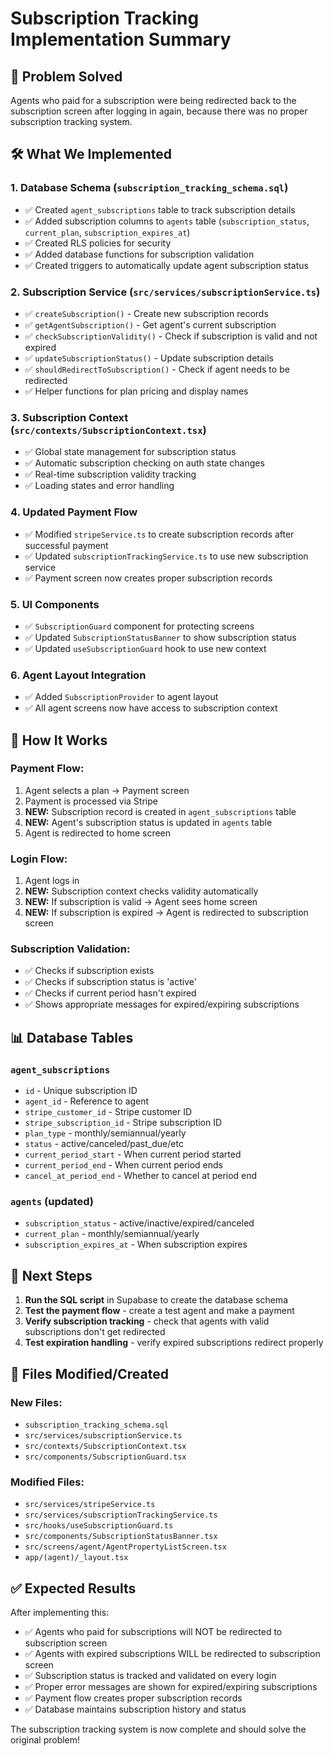 # Subscription Tracking Implementation Summary

## 🎯 **Problem Solved**
Agents who paid for a subscription were being redirected back to the subscription screen after logging in again, because there was no proper subscription tracking system.

## 🛠️ **What We Implemented**

### 1. **Database Schema** (`subscription_tracking_schema.sql`)
- ✅ Created `agent_subscriptions` table to track subscription details
- ✅ Added subscription columns to `agents` table (`subscription_status`, `current_plan`, `subscription_expires_at`)
- ✅ Created RLS policies for security
- ✅ Added database functions for subscription validation
- ✅ Created triggers to automatically update agent subscription status

### 2. **Subscription Service** (`src/services/subscriptionService.ts`)
- ✅ `createSubscription()` - Create new subscription records
- ✅ `getAgentSubscription()` - Get agent's current subscription
- ✅ `checkSubscriptionValidity()` - Check if subscription is valid and not expired
- ✅ `updateSubscriptionStatus()` - Update subscription details
- ✅ `shouldRedirectToSubscription()` - Check if agent needs to be redirected
- ✅ Helper functions for plan pricing and display names

### 3. **Subscription Context** (`src/contexts/SubscriptionContext.tsx`)
- ✅ Global state management for subscription status
- ✅ Automatic subscription checking on auth state changes
- ✅ Real-time subscription validity tracking
- ✅ Loading states and error handling

### 4. **Updated Payment Flow**
- ✅ Modified `stripeService.ts` to create subscription records after successful payment
- ✅ Updated `subscriptionTrackingService.ts` to use new subscription service
- ✅ Payment screen now creates proper subscription records

### 5. **UI Components**
- ✅ `SubscriptionGuard` component for protecting screens
- ✅ Updated `SubscriptionStatusBanner` to show subscription status
- ✅ Updated `useSubscriptionGuard` hook to use new context

### 6. **Agent Layout Integration**
- ✅ Added `SubscriptionProvider` to agent layout
- ✅ All agent screens now have access to subscription context

## 🔄 **How It Works**

### **Payment Flow:**
1. Agent selects a plan → Payment screen
2. Payment is processed via Stripe
3. **NEW:** Subscription record is created in `agent_subscriptions` table
4. **NEW:** Agent's subscription status is updated in `agents` table
5. Agent is redirected to home screen

### **Login Flow:**
1. Agent logs in
2. **NEW:** Subscription context checks validity automatically
3. **NEW:** If subscription is valid → Agent sees home screen
4. **NEW:** If subscription is expired → Agent is redirected to subscription screen

### **Subscription Validation:**
- ✅ Checks if subscription exists
- ✅ Checks if subscription status is 'active'
- ✅ Checks if current period hasn't expired
- ✅ Shows appropriate messages for expired/expiring subscriptions

## 📊 **Database Tables**

### `agent_subscriptions`
- `id` - Unique subscription ID
- `agent_id` - Reference to agent
- `stripe_customer_id` - Stripe customer ID
- `stripe_subscription_id` - Stripe subscription ID
- `plan_type` - monthly/semiannual/yearly
- `status` - active/canceled/past_due/etc
- `current_period_start` - When current period started
- `current_period_end` - When current period ends
- `cancel_at_period_end` - Whether to cancel at period end

### `agents` (updated)
- `subscription_status` - active/inactive/expired/canceled
- `current_plan` - monthly/semiannual/yearly
- `subscription_expires_at` - When subscription expires

## 🚀 **Next Steps**

1. **Run the SQL script** in Supabase to create the database schema
2. **Test the payment flow** - create a test agent and make a payment
3. **Verify subscription tracking** - check that agents with valid subscriptions don't get redirected
4. **Test expiration handling** - verify expired subscriptions redirect properly

## 🔧 **Files Modified/Created**

### New Files:
- `subscription_tracking_schema.sql`
- `src/services/subscriptionService.ts`
- `src/contexts/SubscriptionContext.tsx`
- `src/components/SubscriptionGuard.tsx`

### Modified Files:
- `src/services/stripeService.ts`
- `src/services/subscriptionTrackingService.ts`
- `src/hooks/useSubscriptionGuard.ts`
- `src/components/SubscriptionStatusBanner.tsx`
- `src/screens/agent/AgentPropertyListScreen.tsx`
- `app/(agent)/_layout.tsx`

## ✅ **Expected Results**

After implementing this:
- ✅ Agents who paid for subscriptions will NOT be redirected to subscription screen
- ✅ Agents with expired subscriptions WILL be redirected to subscription screen
- ✅ Subscription status is tracked and validated on every login
- ✅ Proper error messages are shown for expired/expiring subscriptions
- ✅ Payment flow creates proper subscription records
- ✅ Database maintains subscription history and status

The subscription tracking system is now complete and should solve the original problem!
